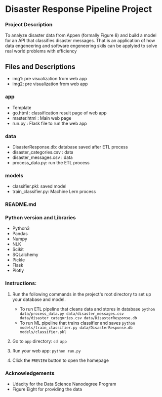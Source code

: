 # Disaster Response Pipeline Project

### Project Description
To analyze disaster data from Appen (formally Figure 8) and build a model for an API that classifies disaster messages. That is an application of how data engeneering and  software engeneering skils can be applyied to solve real world problems with efficiency

## Files and Descriptions

- img1: pre visualization from web app
- img2: pre visualization from web app


### app
- Template
- go.html : classification result page of web app
- master.html : Main web page
- run.py : Flask file to run the web app

### data
- DisasterResponse.db: database saved after ETL process
- disaster_categories.csv : data
- disaster_messages.csv : data
- process_data.py: run the ETL process 

### models
- classifier.pkl: saved model
- train_classifier.py: Machine Lern process

### README.md

### Python version and Libraries

- Python3
- Pandas
- Numpy
- NLK
- Scikit
- SQLalchemy
- Pickle
- Flask
- Plotly


### Instructions:
1. Run the following commands in the project's root directory to set up your database and model.

    - To run ETL pipeline that cleans data and stores in database
        `python data/process_data.py data/disaster_messages.csv data/disaster_categories.csv data/DisasterResponse.db`
    - To run ML pipeline that trains classifier and saves
        `python models/train_classifier.py data/DisasterResponse.db models/classifier.pkl`

2. Go to `app` directory: `cd app`

3. Run your web app: `python run.py`

4. Click the `PREVIEW` button to open the homepage

### Acknowledgements
- Udacity for the Data Science Nanodegree Program
- Figure Eight for providing the data
